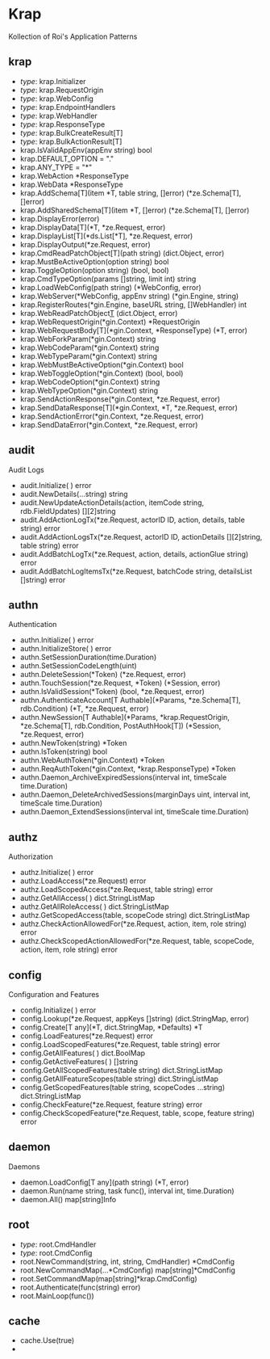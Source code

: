 # Krap
Kollection of Roi's Application Patterns

## krap
* _type_: krap.Initializer
* _type_: krap.RequestOrigin
* _type_: krap.WebConfig
* _type_: krap.EndpointHandlers
* _type_: krap.WebHandler
* _type_: krap.ResponseType
* _type_: krap.BulkCreateResult[T]
* _type_: krap.BulkActionResult[T]
* krap.IsValidAppEnv(appEnv string) bool
* krap.DEFAULT_OPTION = "."
* krap.ANY_TYPE       = "*"
* krap.WebAction *ResponseType 
* krap.WebData   *ResponseType
* krap.AddSchema[T](item *T, table string, []error) (*ze.Schema[T], []error)
* krap.AddSharedSchema[T](item *T, []error) (*ze.Schema[T], []error)
* krap.DisplayError(error)
* krap.DisplayData[T](*T, *ze.Request, error)
* krap.DisplayList[T](*ds.List[*T], *ze.Request, error)
* krap.DisplayOutput(*ze.Request, error)
* krap.CmdReadPatchObject[T](path string) (dict.Object, error)
* krap.MustBeActiveOption(option string) bool
* krap.ToggleOption(option string) (bool, bool)
* krap.CmdTypeOption(params []string, limit int) string
* krap.LoadWebConfig(path string) (*WebConfig, error)
* krap.WebServer(*WebConfig, appEnv string) (*gin.Engine, string)
* krap.RegisterRoutes(*gin.Engine, baseURL string, []WebHandler) int 
* krap.WebReadPatchObject[T](*gin.Context) (dict.Object, error)
* krap.WebRequestOrigin(*gin.Context) *RequestOrigin
* krap.WebRequestBody[T](*gin.Context, *ResponseType) (*T, error)
* krap.WebForkParam(*gin.Context) string 
* krap.WebCodeParam(*gin.Context) string 
* krap.WebTypeParam(*gin.Context) string 
* krap.WebMustBeActiveOption(*gin.Context) bool 
* krap.WebToggleOption(*gin.Context) (bool, bool)
* krap.WebCodeOption(*gin.Context) string 
* krap.WebTypeOption(*gin.Context) string
* krap.SendActionResponse(*gin.Context, *ze.Request, error)
* krap.SendDataResponse[T](*gin.Context, *T, *ze.Request, error)
* krap.SendActionError(*gin.Context, *ze.Request, error)
* krap.SendDataError(*gin.Context, *ze.Request, error)

## audit 
Audit Logs

* audit.Initialize( ) error
* audit.NewDetails(...string) string 
* audit.NewUpdateActionDetails(action, itemCode string, rdb.FieldUpdates) [][2]string
* audit.AddActionLogTx(*ze.Request, actorID ID, action, details, table string) error 
* audit.AddActionLogsTx(*ze.Request, actorID ID, actionDetails [][2]string, table string) error
* audit.AddBatchLogTx(*ze.Request, action, details, actionGlue string) error 
* audit.AddBatchLogItemsTx(*ze.Request, batchCode string, detailsList []string) error

## authn
Authentication

* authn.Initialize( ) error
* authn.InitializeStore( ) error
* authn.SetSessionDuration(time.Duration)
* authn.SetSessionCodeLength(uint)
* authn.DeleteSession(*Token) (*ze.Request, error)
* authn.TouchSession(*ze.Request, *Token) (*Session, error)
* authn.IsValidSession(*Token) (bool, *ze.Request, error)
* authn.AuthenticateAccount[T Authable](*Params, *ze.Schema[T], rdb.Condition) (*T, *ze.Request, error)
* authn.NewSession[T Authable](*Params, *krap.RequestOrigin, *ze.Schema[T], rdb.Condition, PostAuthHook[T]) (*Session, *ze.Request, error)
* authn.NewToken(string) *Token 
* authn.IsToken(string) bool 
* authn.WebAuthToken(*gin.Context) *Token 
* authn.ReqAuthToken(*gin.Context, *krap.ResponseType) *Token
* authn.Daemon_ArchiveExpiredSessions(interval int, timeScale time.Duration)
* authn.Daemon_DeleteArchivedSessions(marginDays uint, interval int, timeScale time.Duration)
* authn.Daemon_ExtendSessions(interval int, timeScale time.Duration)

## authz
Authorization

* authz.Initialize( ) error 
* authz.LoadAccess(*ze.Request) error 
* authz.LoadScopedAccess(*ze.Request, table string) error 
* authz.GetAllAccess( ) dict.StringListMap 
* authz.GetAllRoleAccess( ) dict.StringListMap 
* authz.GetScopedAccess(table, scopeCode string) dict.StringListMap
* authz.CheckActionAllowedFor(*ze.Request, action, item, role string) error 
* authz.CheckScopedActionAllowedFor(*ze.Request, table, scopeCode, action, item, role string) error

## config 
Configuration and Features

* config.Initialize( ) error
* config.Lookup(*ze.Request, appKeys []string) (dict.StringMap, error)
* config.Create[T any](*T, dict.StringMap, *Defaults) *T
* config.LoadFeatures(*ze.Request) error 
* config.LoadScopedFeatures(*ze.Request, table string) error 
* config.GetAllFeatures( ) dict.BoolMap 
* config.GetActiveFeatures( ) []string 
* config.GetAllScopedFeatures(table string) dict.StringListMap 
* config.GetAllFeatureScopes(table string) dict.StringListMap
* config.GetScopedFeatures(table string, scopeCodes ...string) dict.StringListMap
* config.CheckFeature(*ze.Request, feature string) error 
* config.CheckScopedFeature(*ze.Request, table, scope, feature string) error

## daemon
Daemons

* daemon.LoadConfig[T any](path string) (*T, error)
* daemon.Run(name string, task func(), interval int, time.Duration)
* daemon.All() map[string]Info

## root 
* _type_: root.CmdHandler 
* _type_: root.CmdConfig
* root.NewCommand(string, int, string, CmdHandler) *CmdConfig 
* root.NewCommandMap(...*CmdConfig) map[string]*CmdConfig
* root.SetCommandMap(map[string]*krap.CmdConfig)
* root.Authenticate(func(string) error)
* root.MainLoop(func())

## cache 
* cache.Use(true)
* 
